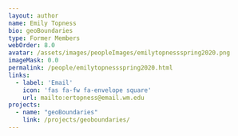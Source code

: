 ```yaml
---
layout: author
name: Emily Topness
bio: geoBoundaries
type: Former Members
webOrder: 8.0
avatar: /assets/images/peopleImages/emilytopnessspring2020.png
imageMask: 0.0
permalink: /people/emilytopnessspring2020.html 
links:
  - label: 'Email'
    icon: 'fas fa-fw fa-envelope square'
    url: mailto:ertopness@email.wm.edu
projects:
  - name: "geoBoundaries"
    link: /projects/geoboundaries/
---
```

